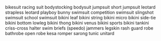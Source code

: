 bikesuit
racing suit
bodystocking
bodysuit
jumpsuit
short jumpsuit
leotard
strapless leotard
playboy bunny
swimsuit
competition swimsuit
slingshot swimsuit
school swimsuit
bikini
leaf bikini
string bikini
micro bikini
side-tie bikini bottom
lowleg bikini
thong bikini
venus bikini
sports bikini
tankini
criss-cross halter
swim briefs (speedo)
jammers
legskin
rash guard
robe
bathrobe
open robe
kesa
romper
sarong
tunic
unitard
